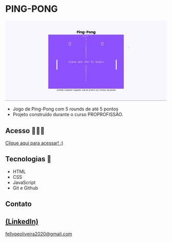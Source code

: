 # PING-PONG 

 ![preview](./.github/preview.gif)
 
 - Jogo de Ping-Pong com 5 rounds de até 5 pontos
 - Projeto construído durante o curso PROPROFISSÃO.

## Acesso 👨🏻‍💻
 [Clique aqui para acessar! :)]()

## Tecnologias 👾
- HTML
- CSS
- JavaScript
- Git e Github

## Contato
[(LinkedIn)](https://www.linkedin.com/in/fellype-oliveira-920699230/)
-----
fellypeoliveira2020@gmail.com